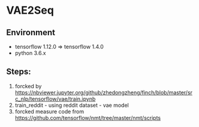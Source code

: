 # VAE2Seq

## Environment
  - tensorflow 1.12.0 => tensorflow 1.4.0
  - python 3.6.x

## Steps:
  1. forcked by https://nbviewer.jupyter.org/github/zhedongzheng/finch/blob/master/src_nlp/tensorflow/vae/train.ipynb
  2. train_reddit
    - using reddit dataset
    - vae model
  3. forcked measure code from https://github.com/tensorflow/nmt/tree/master/nmt/scripts